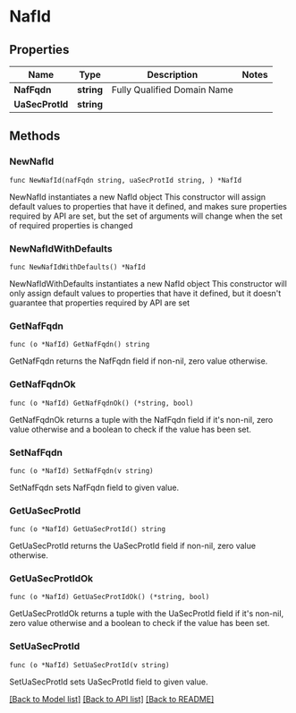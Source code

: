 # NafId

## Properties

Name | Type | Description | Notes
------------ | ------------- | ------------- | -------------
**NafFqdn** | **string** | Fully Qualified Domain Name | 
**UaSecProtId** | **string** |  | 

## Methods

### NewNafId

`func NewNafId(nafFqdn string, uaSecProtId string, ) *NafId`

NewNafId instantiates a new NafId object
This constructor will assign default values to properties that have it defined,
and makes sure properties required by API are set, but the set of arguments
will change when the set of required properties is changed

### NewNafIdWithDefaults

`func NewNafIdWithDefaults() *NafId`

NewNafIdWithDefaults instantiates a new NafId object
This constructor will only assign default values to properties that have it defined,
but it doesn't guarantee that properties required by API are set

### GetNafFqdn

`func (o *NafId) GetNafFqdn() string`

GetNafFqdn returns the NafFqdn field if non-nil, zero value otherwise.

### GetNafFqdnOk

`func (o *NafId) GetNafFqdnOk() (*string, bool)`

GetNafFqdnOk returns a tuple with the NafFqdn field if it's non-nil, zero value otherwise
and a boolean to check if the value has been set.

### SetNafFqdn

`func (o *NafId) SetNafFqdn(v string)`

SetNafFqdn sets NafFqdn field to given value.


### GetUaSecProtId

`func (o *NafId) GetUaSecProtId() string`

GetUaSecProtId returns the UaSecProtId field if non-nil, zero value otherwise.

### GetUaSecProtIdOk

`func (o *NafId) GetUaSecProtIdOk() (*string, bool)`

GetUaSecProtIdOk returns a tuple with the UaSecProtId field if it's non-nil, zero value otherwise
and a boolean to check if the value has been set.

### SetUaSecProtId

`func (o *NafId) SetUaSecProtId(v string)`

SetUaSecProtId sets UaSecProtId field to given value.



[[Back to Model list]](../README.md#documentation-for-models) [[Back to API list]](../README.md#documentation-for-api-endpoints) [[Back to README]](../README.md)


